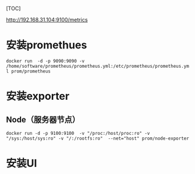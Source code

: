 [TOC]

http://192.168.31.104:9100/metrics

# 安装promethues
`docker run  -d -p 9090:9090 -v /home/software/prometheus/prometheus.yml:/etc/prometheus/prometheus.yml prom/prometheus`

# 安装exporter
## Node（服务器节点）
`docker run -d -p 9100:9100  -v "/proc:/host/proc:ro" -v "/sys:/host/sys:ro" -v "/:/rootfs:ro"  --net="host" prom/node-exporter`

# 安装UI